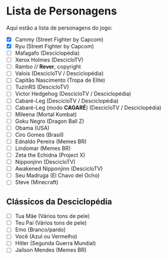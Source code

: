 # Lista de Personagens
Aqui estão a lista de personagens do jogo:

- [X] Cammy (Street Fighter by Capcom)
- [X] Ryu (Street Fighter by Capcom)
- [ ] Mafagafo (Desciclopédia)
- [ ] Xerox Holmes (DescicloTV)
- [ ] Rambo // **Rever**, copyright
- [ ] Valois (DescicloTV / Desciclopédia)  
- [ ] Capitão Nascimento (Tropa de Elite)
- [ ] TuzinRS (DescicloTV)
- [ ] Victor Hedgehog (DescicloTV / Desciclopédia)
- [ ] Cabaré-Leg (DescicloTV / Desciclopédia)
- [ ] Cabaré-Leg (modo **CAGARÉ**) (DescicloTV / Desciclopédia)
- [ ] Mileena (Mortal Kombat)
- [ ] Goku Negro (Dragon Ball Z)
- [ ] Obama (USA)
- [ ] Ciro Gomes (Brasil)
- [ ] Ednaldo Pereira (Memes BR)
- [ ] Lindomar (Memes BR)
- [ ] Zeta the Echidna (Project X)
- [ ] Nipponjinn (DescicloTV)
- [ ] Awakened Nipponjinn (DescicloTV)
- [ ] Seu Madruga (El Chavo del Ocho)
- [ ] Steve (Minecraft)

## Clássicos da Desciclopédia
- [ ] Tua Mãe (Vários tons de pele)
- [ ] Teu Pai (Vários tons de pele)
- [ ] Emo (Branco/pardo)
- [ ] Você (Azul ou Vermelho)
- [ ] Hitler (Segunda Guerra Mundial)
- [ ] Jailson Mendes (Memes BR)
